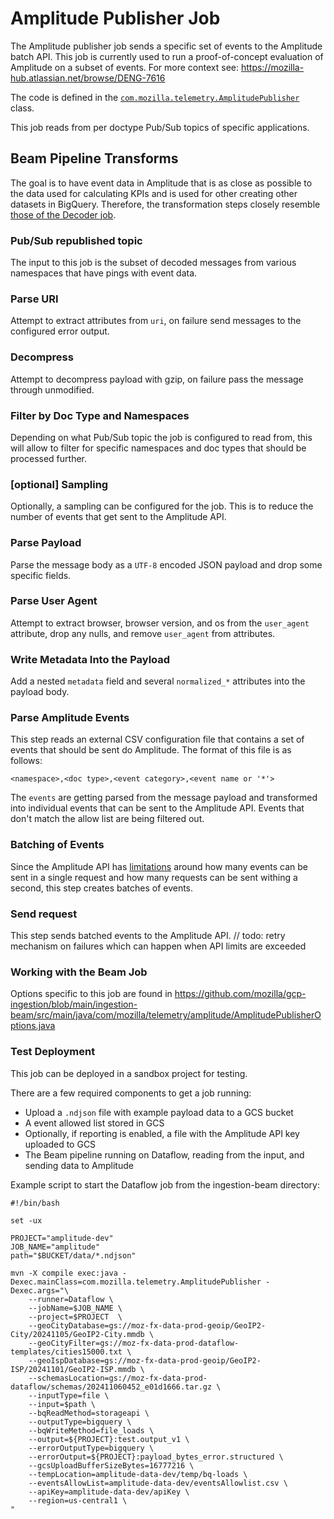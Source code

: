 # Amplitude Publisher Job

The Amplitude publisher job sends a specific set of events to the Amplitude batch API. This job is currently used to run a proof-of-concept evaluation of Amplitude on a subset of events. For more context see: https://mozilla-hub.atlassian.net/browse/DENG-7616

The code is defined in the [`com.mozilla.telemetry.AmplitudePublisher`](https://github.com/mozilla/gcp-ingestion/blob/main/ingestion-beam/src/main/java/com/mozilla/telemetry/AmplitudePublisher.java) class.

This job reads from per doctype Pub/Sub topics of specific applications.

## Beam Pipeline Transforms

The goal is to have event data in Amplitude that is as close as possible to the data used for calculating KPIs and is used for other creating other datasets in BigQuery. Therefore, the transformation steps closely resemble [those of the Decoder job](https://mozilla.github.io/gcp-ingestion/ingestion-beam/decoder-job/).

### Pub/Sub republished topic

The input to this job is the subset of decoded messages from various namespaces that have pings with event data.

### Parse URI

Attempt to extract attributes from `uri`, on failure send messages to the
configured error output.

### Decompress

Attempt to decompress payload with gzip, on failure pass the message through
unmodified.

### Filter by Doc Type and Namespaces

Depending on what Pub/Sub topic the job is configured to read from, this will allow to filter for specific namespaces and doc types that should be processed further.

### [optional] Sampling

Optionally, a sampling can be configured for the job. This is to reduce the number of events that get sent to the Amplitude API.

### Parse Payload

Parse the message body as a `UTF-8` encoded JSON payload and drop some specific fields.

### Parse User Agent

Attempt to extract browser, browser version, and os from the `user_agent`
attribute, drop any nulls, and remove `user_agent` from attributes.

### Write Metadata Into the Payload

Add a nested `metadata` field and several `normalized_*` attributes into the
payload body.

### Parse Amplitude Events

This step reads an external CSV configuration file that contains a set of events that should be sent do Amplitude. The format of this file is as follows:

```csv
<namespace>,<doc type>,<event category>,<event name or '*'>
```

The `events` are getting parsed from the message payload and transformed into individual events that can be sent to the Amplitude API. Events that don't match the allow list are being filtered out.

### Batching of Events

Since the Amplitude API has [limitations](https://amplitude.com/docs/apis/analytics/batch-event-upload#considerations) around how many events can be sent in a single request and how many requests can be sent withing a second, this step creates batches of events.

### Send request

This step sends batched events to the Amplitude API.
// todo: retry mechanism on failures which can happen when API limits are exceeded

### Working with the Beam Job

Options specific to this job are found in https://github.com/mozilla/gcp-ingestion/blob/main/ingestion-beam/src/main/java/com/mozilla/telemetry/amplitude/AmplitudePublisherOptions.java

### Test Deployment

This job can be deployed in a sandbox project for testing.

There are a few required components to get a job running:

- Upload a `.ndjson` file with example payload data to a GCS bucket
- A event allowed list stored in GCS
- Optionally, if reporting is enabled, a file with the Amplitude API key uploaded to GCS
- The Beam pipeline running on Dataflow, reading from the input, and sending data to Amplitude

Example script to start the Dataflow job from the ingestion-beam directory:

```
#!/bin/bash

set -ux

PROJECT="amplitude-dev"
JOB_NAME="amplitude"
path="$BUCKET/data/*.ndjson"

mvn -X compile exec:java -Dexec.mainClass=com.mozilla.telemetry.AmplitudePublisher -Dexec.args="\
    --runner=Dataflow \
    --jobName=$JOB_NAME \
    --project=$PROJECT  \
    --geoCityDatabase=gs://moz-fx-data-prod-geoip/GeoIP2-City/20241105/GeoIP2-City.mmdb \
    --geoCityFilter=gs://moz-fx-data-prod-dataflow-templates/cities15000.txt \
    --geoIspDatabase=gs://moz-fx-data-prod-geoip/GeoIP2-ISP/20241101/GeoIP2-ISP.mmdb \
    --schemasLocation=gs://moz-fx-data-prod-dataflow/schemas/202411060452_e01d1666.tar.gz \
    --inputType=file \
    --input=$path \
    --bqReadMethod=storageapi \
    --outputType=bigquery \
    --bqWriteMethod=file_loads \
    --output=${PROJECT}:test.output_v1 \
    --errorOutputType=bigquery \
    --errorOutput=${PROJECT}:payload_bytes_error.structured \
    --gcsUploadBufferSizeBytes=16777216 \
    --tempLocation=amplitude-data-dev/temp/bq-loads \
    --eventsAllowList=amplitude-data-dev/eventsAllowlist.csv \
    --apiKey=amplitude-data-dev/apiKey \
    --region=us-central1 \
"
```
